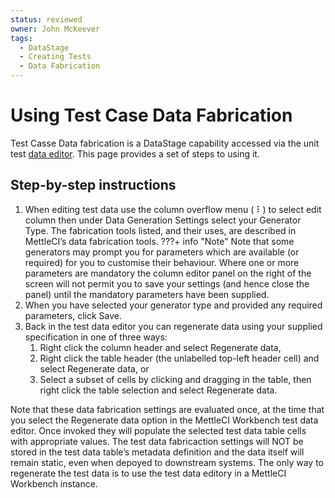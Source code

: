 ```yaml
---
status: reviewed
owner: John McKeever
tags:
  - DataStage
  - Creating Tests
  - Data Fabrication
---
```


# Using Test Case Data Fabrication

Test Casse Data fabrication is a DataStage capability accessed via the unit test [data editor](../testing/editing-datastage-tests.md).  This page provides a set of steps to using it.

## Step-by-step instructions

1. When editing test data use the column overflow menu ( ⠇) to select edit column then under Data Generation Settings select your Generator Type.  The fabrication  tools listed, and their uses, are described in MettleCI’s data fabrication tools.
???+ info "Note"
    Note that some generators may prompt you for parameters which are available (or required) for you to customise their behaviour.  Where one or more parameters are mandatory the column editor panel on the right of the screen will not permit you to save your settings (and hence close the panel) until the mandatory parameters have been supplied.
1. When you have selected your generator type and provided any required parameters, click Save.
1. Back in the test data editor you can regenerate data using your supplied specification in one of three ways:
    1. Right click the column header and select Regenerate data,
    1. Right click the table header (the unlabelled top-left header cell) and select Regenerate data, or
    1. Select a subset of cells by clicking and dragging in the table, then right click the table selection and select Regenerate data.

Note that these data fabrication settings are evaluated once, at the time that you select the Regenerate data option in the MettleCI Workbench test data editor. Once invoked they will populate the selected test data table cells with appropriate values.  The test data fabricaction settings will NOT be stored in the test data table’s metadata definition and the data itself will remain static, even when depoyed to downstream systems.  The only way to regenerate the test data is to use the test data editory in a MettleCI Workbench instance.